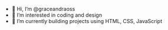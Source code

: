 - 👋 Hi, I’m @graceandraoss
- 👀 I’m interested in coding and design
- 🌱 I’m currently building projects using HTML, CSS, JavaScript

<!---
graceandraoss/graceandraoss is a ✨ special ✨ repository because its `README.md` (this file) appears on your GitHub profile.
You can click the Preview link to take a look at your changes.
--->
